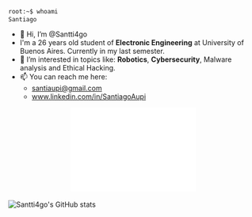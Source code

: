 ```
root:~$ whoami
Santiago
```
- 👋 Hi, I’m @Santti4go
- I'm a 26 years old student of **Electronic Engineering** at University of Buenos Aires. Currently in my last semester.
- 👀 I’m interested in topics like: **Robotics**, **Cybersecurity**, Malware analysis and Ethical Hacking.
- 📫 You can reach me here: 
    - santiaupi@gmail.com
    - www.linkedin.com/in/SantiagoAupi

<p align="center"><img src="/metrics.terminal.svg" alt="Metrics" width="50%"></p>

![Santti4go's GitHub stats](https://github-readme-stats.vercel.app/api?username=santti4go&show_icons=true&theme=radical)
